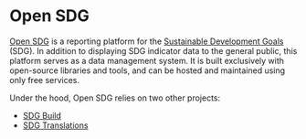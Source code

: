 <h1>Open SDG</h1>

[Open SDG](https://github.com/open-sdg/open-sdg) is a reporting platform for the [Sustainable Development Goals](https://www.un.org/sustainabledevelopment/sustainable-development-goals/) (SDG). In addition to displaying SDG indicator data to the general public, this platform serves as a data management system. It is built exclusively with open-source libraries and tools, and can be hosted and maintained using only free services.

Under the hood, Open SDG relies on two other projects:

* [SDG Build](https://github.com/open-sdg/sdg-build)
* [SDG Translations](https://github.com/open-sdg/sdg-translations)
